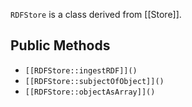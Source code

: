 `RDFStore` is a class derived from [[Store]].

## Public Methods

* `[[RDFStore::ingestRDF]]()`
* `[[RDFStore::subjectOfObject]]()`
* `[[RDFStore::objectAsArray]]()`

